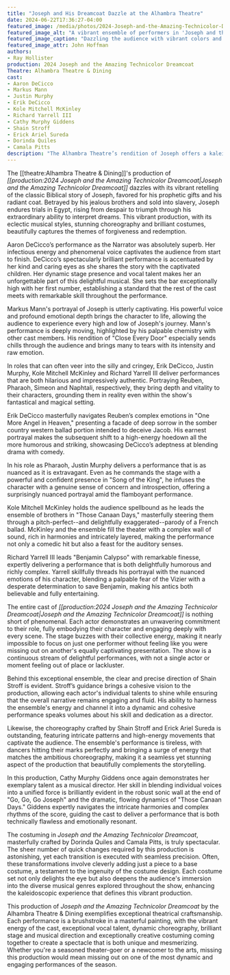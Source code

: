 ```yaml
---
title: "Joseph and His Dreamcoat Dazzle at the Alhambra Theatre"
date: 2024-06-22T17:36:27-04:00
featured_image: /media/photos/2024-Joseph-and-the-Amazing-Technicolor-Dreamcoat-01.webp
featured_image_alt: "A vibrant ensemble of performers in 'Joseph and the Amazing Technicolor Dreamcoat' with Justin Murphy as Pharaoh, Markus Mann as Joseph and Aaron DeCicco as the Narrator."
featured_image_caption: "Dazzling the audience with vibrant colors and dynamic performances, Justin Murphy as Pharaoh, Markus Mann as Joseph and Aaron DeCicco as the Narrator, bring the timeless tale of 'Joseph and the Amazing Technicolor Dreamcoat' to life on stage." 
featured_image_attr: John Hoffman
authors:
- Ray Hollister
production: 2024 Joseph and the Amazing Technicolor Dreamcoat
Theatre: Alhambra Theatre & Dining
cast: 
- Aaron DeCicco
- Markus Mann
- Justin Murphy
- Erik DeCicco
- Kole Mitchell McKinley
- Richard Yarrell III
- Cathy Murphy Giddens
- Shain Stroff
- Erick Ariel Sureda
- Dorinda Quiles 
- Camala Pitts
description: "The Alhambra Theatre’s rendition of Joseph offers a kaleidoscope of sound and color. Dive into our review for more on this captivating musical."
---
```

The [[theatre:Alhambra Theatre & Dining]]'s production of *[[production:2024 Joseph and the Amazing Technicolor Dreamcoat|Joseph and the Amazing Technicolor Dreamcoat]]* dazzles with its vibrant retelling of the classic Biblical story of Joseph, favored for his prophetic gifts and his radiant coat. Betrayed by his jealous brothers and sold into slavery, Joseph endures trials in Egypt, rising from despair to triumph through his extraordinary ability to interpret dreams. This vibrant production, with its eclectic musical styles, stunning choreography and brilliant costumes, beautifully captures the themes of forgiveness and redemption.
<!--more-->
Aaron DeCicco’s performance as the Narrator was absolutely superb. Her infectious energy and phenomenal voice captivates the audience from start to finish. DeCicco’s spectacularly brilliant performance is accentuated by her kind and caring eyes as she shares the story with the captivated children. Her dynamic stage presence and vocal talent makes her an unforgettable part of this delightful musical. She sets the bar exceptionally high with her first number, establishing a standard that the rest of the cast meets with remarkable skill throughout the performance.

Markus Mann's portrayal of Joseph is utterly captivating. His powerful voice and profound emotional depth brings the character to life, allowing the audience to experience every high and low of Joseph's journey. Mann's performance is deeply moving, highlighted by his palpable chemistry with  other cast members. His rendition of "Close Every Door" especially sends chills through the audience and brings many to tears with its intensity and raw emotion.

In roles that can often veer into the silly and cringey, Erik DeCicco, Justin Murphy, Kole Mitchell McKinley and Richard Yarrell III deliver performances that are both hilarious and impressively authentic. Portraying Reuben, Pharaoh, Simeon and Naphtali, respectively, they bring depth and vitality to their characters, grounding them in reality even within the show's fantastical and magical setting. 

Erik DeCicco masterfully navigates Reuben’s complex emotions in "One More Angel in Heaven," presenting a facade of deep sorrow in the somber country western ballad portion intended to deceive Jacob. His earnest portrayal makes the subsequent shift to a high-energy hoedown all the more humorous and striking, showcasing DeCicco’s adeptness at blending drama with comedy.

In his role as Pharaoh, Justin Murphy delivers a performance that is as nuanced as it is extravagant. Even as he commands the stage with a powerful and confident presence in "Song of the King", he infuses the character with a genuine sense of concern and introspection, offering a surprisingly nuanced portrayal amid the flamboyant performance.

Kole Mitchell McKinley holds the audience spellbound as he leads the ensemble of brothers in "Those Canaan Days," masterfully steering them through a pitch-perfect--and delightfully exaggerated--parody of a French ballad. McKinley and the ensemble fill the theater with a complex wall of sound, rich in harmonies and intricately layered, making the performance not only a comedic hit but also a feast for the auditory senses.

Richard Yarrell III leads "Benjamin Calypso" with remarkable finesse, expertly delivering a performance that is both delightfully humorous and richly complex. Yarrell skillfully threads his portrayal with the nuanced emotions of his character, blending a palpable fear of the Vizier with a desperate determination to save Benjamin, making his antics both believable and fully entertaining. 

The entire cast of *[[production:2024 Joseph and the Amazing Technicolor Dreamcoat|Joseph and the Amazing Technicolor Dreamcoat]]* is nothing short of phenomenal. Each actor demonstrates an unwavering commitment to their role, fully embodying their character and engaging deeply with every scene. The stage buzzes with their collective energy, making it nearly impossible to focus on just one performer without feeling like you were missing out on another's equally captivating presentation. The show is a continuous stream of delightful performances, with not a single actor or moment feeling out of place or lackluster.

Behind this exceptional ensemble, the clear and precise direction of Shain Stroff is evident. Stroff’s guidance brings a cohesive vision to the production, allowing each actor's individual talents to shine while ensuring that the overall narrative remains engaging and fluid. His ability to harness the ensemble's energy and channel it into a dynamic and cohesive performance speaks volumes about his skill and dedication as a director. 

Likewise, the choreography crafted by Shain Stroff and Erick Ariel Sureda is outstanding, featuring intricate patterns and high-energy movements that captivate the audience. The ensemble's performance is tireless, with dancers hitting their marks perfectly and bringing a surge of energy that matches the ambitious choreography, making it a seamless yet stunning aspect of the production that beautifully complements the storytelling.

In this production, Cathy Murphy Giddens once again demonstrates her exemplary talent as a musical director. Her skill in blending individual voices into a unified force is brilliantly evident in the robust sonic wall at the end of "Go, Go, Go Joseph" and the dramatic, flowing dynamics of "Those Canaan Days." Giddens expertly navigates the intricate harmonies and complex rhythms of the score, guiding the cast to deliver a performance that is both technically flawless and emotionally resonant.

The costuming in *Joseph and the Amazing Technicolor Dreamcoat*, masterfully crafted by Dorinda Quiles and Camala Pitts, is truly spectacular. The sheer number of quick changes required by this production is astonishing, yet each transition is executed with seamless precision. Often, these transformations involve cleverly adding just a piece to a base costume, a testament to the ingenuity of the costume design. Each costume set not only delights the eye but also deepens the audience's immersion into the diverse musical genres explored throughout the show, enhancing the kaleidoscopic experience that defines this vibrant production.

This production of *Joseph and the Amazing Technicolor Dreamcoat* by the Alhambra Theatre & Dining exemplifies exceptional theatrical craftsmanship. Each performance is a brushstroke in a masterful painting, with the vibrant energy of the cast, exceptional vocal talent, dynamic choreography, brilliant stage and musical direction and exceptionally creative costuming coming together to create a spectacle that is both unique and mesmerizing. Whether you're a seasoned theater-goer or a newcomer to the arts, missing this production would mean missing out on one of the most dynamic and engaging performances of the season.
